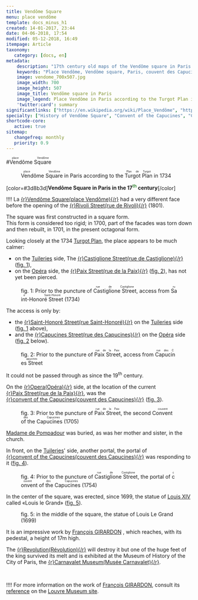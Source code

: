 ```yaml
---
title: Vendôme Square
menu: place vendôme
template: docs_minus_h1
created: 14-01-2017, 23:44
date: 04-06-2018, 17:54
modified: 05-12-2018, 16:49
itempage: Article
taxonomy:
   category: [docs, en]
metadata:
    description: "17th century old maps of the Vendôme square in Paris present its original physionomy with the convent of the capucines (couvent des capucines) before the opening of rue de la Paix et rue de Castiglione."
    keywords: "Place Vendôme, Vendôme square, Paris, couvent des Capucines, Capucines' convent, couvent des Feuillants, Feuillants' convent"
    image: vendome_700x507.jpg
    image_width: 700
    image_height: 507
    image_title: Vendôme square in Paris 
    image_legend: Place Vendôme in Paris according to the Turgot Plan in 1734
    'twitter:card': summary
significantlinks: ["https://en.wikipedia.org/wiki/Place_Vendôme", "https://en.wikipedia.org/wiki/Rue_de_Rivoli", "https://en.wikipedia.org/wiki/Turgot_map_of_Paris", "https://en.wikipedia.org/wiki/Rue_de_la_Paix,_Paris", "https://en.wikipedia.org/wiki/Rue_Saint-Honoré", "https://en.wikipedia.org/wiki/Madame_de_Pompadour", "https://en.wikipedia.org/wiki/Tuileries_Garden", "https://en.wikipedia.org/wiki/Paris_Opera", "https://en.wikipedia.org/wiki/Couvent_des_Feuillants", "https://en.wikipedia.org/wiki/Louis_XIV_of_France", "https://en.wikipedia.org/wiki/François_Girardon", "https://en.wikipedia.org/wiki/French_Revolution", "https://en.wikipedia.org/wiki/Carnavalet_Museum", "http://www.louvre.fr/en/oeuvre-notices/louis-xiv-horseback"]
specialty: ["History of Vendôme Square", "Convent of the Capucines", "Convent of the Feuillants", "History of Paris", "french Architecture"]
shortcode-core:
   active: true
sitemap:
   changefreq: monthly
   priority: 0.9
---
```

#<ruby>Vendôme&#160;<wbr>Square<rt>place&#160;<wbr>Vendôme</rt></ruby>
<figure><picture>
<source
media="(min-width: 959px)"
sizes="(max-width: 767px) 98vw, (min-width: 959px) 50vw, 86vw"
srcset="
/user/sites/docs/pages/01.home/01.paris/02.vendome/01.place/vendome-280.webp 280w,
/user/sites/docs/pages/01.home/01.paris/02.vendome/01.place/vendome-380.webp 380w,
/user/sites/docs/pages/01.home/01.paris/02.vendome/01.place/vendome-480.webp 480w,
/user/sites/docs/pages/01.home/01.paris/02.vendome/01.place/vendome-640.webp 640w,
/user/sites/docs/pages/01.home/01.paris/02.vendome/01.place/vendome_700x507.webp 700w"
type="image/webp" />
<source
sizes="(max-width: 767px) 98vw, (min-width: 959px) 50vw, 86vw"
srcset="
/user/sites/docs/pages/01.home/01.paris/02.vendome/01.place/vendome-focus-280.webp 280w,
/user/sites/docs/pages/01.home/01.paris/02.vendome/01.place/vendome-focus-380.webp 380w,
/user/sites/docs/pages/01.home/01.paris/02.vendome/01.place/vendome-focus-480.webp 480w,
/user/sites/docs/pages/01.home/01.paris/02.vendome/01.place/vendome-focus-640.webp 640w,
/user/sites/docs/pages/01.home/01.paris/02.vendome/01.place/vendome-focus_700x415.webp 700w"
type="image/webp" />
<source
media="(min-width: 959px)"
sizes="(max-width: 767px) 98vw, (min-width: 959px) 50vw, 86vw"
srcset="
/user/sites/docs/pages/01.home/01.paris/02.vendome/01.place/vendome-280.jpg 280w,
/user/sites/docs/pages/01.home/01.paris/02.vendome/01.place/vendome-380.jpg 380w,
/user/sites/docs/pages/01.home/01.paris/02.vendome/01.place/vendome-480.jpg 480w,
/user/sites/docs/pages/01.home/01.paris/02.vendome/01.place/vendome-640.jpg 640w,
/user/sites/docs/pages/01.home/01.paris/02.vendome/01.place/vendome_700x507.jpg 700w" />
<img　src="/user/sites/docs/pages/01.home/01.paris/02.vendome/01.place/vendome-focus_700x415.jpg" alt="La Place Vendôme à Paris, en 1734"　title="La Place Vendôme à Paris, en 1734" class="class-diane-img"
sizes="(max-width: 767px) 98vw, (min-width: 959px) 50vw, 86vw"
srcset="
/user/sites/docs/pages/01.home/01.paris/02.vendome/01.place/vendome-focus-280.jpg 280w,
/user/sites/docs/pages/01.home/01.paris/02.vendome/01.place/vendome-focus-380.jpg 380w,
/user/sites/docs/pages/01.home/01.paris/02.vendome/01.place/vendome-focus-480.jpg 480w,
/user/sites/docs/pages/01.home/01.paris/02.vendome/01.place/vendome-focus-640.jpg 640w,
/user/sites/docs/pages/01.home/01.paris/02.vendome/01.place/vendome-focus_700x415.jpg 700w">
</picture><figcaption><ruby>Vendôme&#160;Square<rt>place&#160;Vendôme</rt></ruby> in Paris according to the <ruby>Turgot&#160;Plan<rt>Plan&#160;de&#160;Turgot</rt></ruby> in 1734</figcaption></figure>

[color=#3d8b3d]**Vendôme Square in Paris in the 17<sup style="color:#3d8b3d;">th</sup> century**[/color]  

!!!! La [{r}Vendôme&#160;Square(place&#160;Vendôme){/r}][1] had a very different face before the opening of the [{r}Rivoli&#160;Street(rue&#160;de&#160;Rivoli){/r}][2] (1801).  

The square was first constructed in a square form.  
This form is considered too rigid; in 1700, part of the facades was torn down and then rebuilt, in 1701, in the present octagonal form.  

Looking closely at the 1734 [Turgot Plan][3], the place appears to be much calmer:
+ on the [Tuileries][10] side, The [{r}Castiglione&#160;Street(rue&#160;de&#160;Castiglione){/r}][4] ([fig. 1](#castiglione)),
+ on the [Opéra][11] side, the [{r}Paix&#160;Street(rue&#160;de&#160;la&#160;Paix){/r}][5] ([fig. 2](#paix)),
has not yet been pierced.

<figure id="castiglione"><picture>
<source
media="(min-width: 959px)"
sizes="(max-width: 767px) 98vw, (min-width: 959px) 50vw, 86vw"
srcset="
/user/sites/docs/pages/01.home/01.paris/02.vendome/01.place/vendome-castiglione-280.webp 280w,
/user/sites/docs/pages/01.home/01.paris/02.vendome/01.place/vendome-castiglione-380.webp 380w,
/user/sites/docs/pages/01.home/01.paris/02.vendome/01.place/vendome-castiglione-480.webp 480w,
/user/sites/docs/pages/01.home/01.paris/02.vendome/01.place/vendome-castiglione-640.webp 640w,
/user/sites/docs/pages/01.home/01.paris/02.vendome/01.place/vendome-castiglione_700x507.webp 700w"
type="image/webp" />
<source
media="(min-width: 959px)"
sizes="(max-width: 767px) 98vw, (min-width: 959px) 50vw, 86vw"
srcset="
/user/sites/docs/pages/01.home/01.paris/02.vendome/01.place/vendome-castiglione-280.jpg 280w,
/user/sites/docs/pages/01.home/01.paris/02.vendome/01.place/vendome-castiglione-380.jpg 380w,
/user/sites/docs/pages/01.home/01.paris/02.vendome/01.place/vendome-castiglione-480.jpg 480w,
/user/sites/docs/pages/01.home/01.paris/02.vendome/01.place/vendome-castiglione-640.jpg 640w,
/user/sites/docs/pages/01.home/01.paris/02.vendome/01.place/vendome-castiglione_700x507.jpg 700w" />
<source
sizes="(max-width: 767px) 98vw, (min-width: 959px) 50vw, 86vw"
srcset="
/user/sites/docs/pages/01.home/01.paris/02.vendome/01.place/vendome-castiglione-focus-280.webp 280w,
/user/sites/docs/pages/01.home/01.paris/02.vendome/01.place/vendome-castiglione-focus-380.webp 380w,
/user/sites/docs/pages/01.home/01.paris/02.vendome/01.place/vendome-castiglione-focus-480.webp 480w,
/user/sites/docs/pages/01.home/01.paris/02.vendome/01.place/vendome-castiglione-focus-640.webp 640w,
/user/sites/docs/pages/01.home/01.paris/02.vendome/01.place/vendome-castiglione-focus_669x484.webp 669w" />
<img　src="/user/sites/docs/pages/01.home/01.paris/02.vendome/01.place/vendome-castiglione-focus_700x415.jpg" alt="La Place Vendôme à Paris, côté rue Castiglione, en 1734"　title="La Place Vendôme à Paris, côté rue Castiglione, en 1734" class="class-diane-img"
sizes="(max-width: 767px) 98vw, (min-width: 959px) 50vw, 86vw"
srcset="
/user/sites/docs/pages/01.home/01.paris/02.vendome/01.place/vendome-castiglione-focus-280.jpg 280w,
/user/sites/docs/pages/01.home/01.paris/02.vendome/01.place/vendome-castiglione-focus-380.jpg 380w,
/user/sites/docs/pages/01.home/01.paris/02.vendome/01.place/vendome-castiglione-focus-480.jpg 480w,
/user/sites/docs/pages/01.home/01.paris/02.vendome/01.place/vendome-castiglione-focus-640.jpg 640w,
/user/sites/docs/pages/01.home/01.paris/02.vendome/01.place/vendome-castiglione-focus_669x484.jpg 669w">
</picture><figcaption>fig. 1: Prior to the puncture of <ruby>Castiglione&#160;Street<rt>rue&#160;de&#160;Castiglione</rt></ruby>, access from <ruby>Saint-Honoré&#160;Street<rt>rue&#160;Saint-Honoré</rt></ruby>
 (1734)</figcaption></figure> 

The access is only by:
+ the [{r}Saint-Honoré&#160;Street(rue&#160;Saint-Honoré){/r}][6] on the [Tuileries][10] side ([fig. 1](#castiglione) above),
+ and the [{r}Capucines&#160;Street(rue&#160;des&#160;Capucines){/r}][7] on the [Opéra][11] side ([fig. 2](#paix) below).  

<figure id="paix"><picture>
<source
media="(min-width: 959px)"
sizes="(max-width: 767px) 98vw, (min-width: 959px) 50vw, 86vw"
srcset="
/user/sites/docs/pages/01.home/01.paris/02.vendome/01.place/vendome-paix-280.webp 280w,
/user/sites/docs/pages/01.home/01.paris/02.vendome/01.place/vendome-paix-380.webp 380w,
/user/sites/docs/pages/01.home/01.paris/02.vendome/01.place/vendome-paix-480.webp 480w,
/user/sites/docs/pages/01.home/01.paris/02.vendome/01.place/vendome-paix-640.webp 640w,
/user/sites/docs/pages/01.home/01.paris/02.vendome/01.place/vendome-paix_700x507.webp 700w"
type="image/webp" />
<source
media="(min-width: 959px)"
sizes="(max-width: 767px) 98vw, (min-width: 959px) 50vw, 86vw"
srcset="
/user/sites/docs/pages/01.home/01.paris/02.vendome/01.place/vendome-paix-280.jpg 280w,
/user/sites/docs/pages/01.home/01.paris/02.vendome/01.place/vendome-paix-380.jpg 380w,
/user/sites/docs/pages/01.home/01.paris/02.vendome/01.place/vendome-paix-480.jpg 480w,
/user/sites/docs/pages/01.home/01.paris/02.vendome/01.place/vendome-paix-640.jpg 640w,
/user/sites/docs/pages/01.home/01.paris/02.vendome/01.place/vendome-paix_700x507.jpg 700w" />
<source
sizes="(max-width: 767px) 98vw, (min-width: 959px) 50vw, 86vw"
srcset="
/user/sites/docs/pages/01.home/01.paris/02.vendome/01.place/vendome-paix-focus-280.webp 280w,
/user/sites/docs/pages/01.home/01.paris/02.vendome/01.place/vendome-paix-focus-380.webp 380w,
/user/sites/docs/pages/01.home/01.paris/02.vendome/01.place/vendome-paix-focus-480.webp 480w,
/user/sites/docs/pages/01.home/01.paris/02.vendome/01.place/vendome-paix-focus-640.webp 640w,
/user/sites/docs/pages/01.home/01.paris/02.vendome/01.place/vendome-paix-focus_700x447.webp 700w" />
<img　src="/user/sites/docs/pages/01.home/01.paris/02.vendome/01.place/vendome-paix-focus_700x415.jpg" alt="La Place Vendôme à Paris, côté rue de la Paix, en 1734"　title="La Place Vendôme à Paris, côté rue de la Paix, en 1734" class="class-diane-img"
sizes="(max-width: 767px) 98vw, (min-width: 959px) 50vw, 86vw"
srcset="
/user/sites/docs/pages/01.home/01.paris/02.vendome/01.place/vendome-paix-focus-280.jpg 280w,
/user/sites/docs/pages/01.home/01.paris/02.vendome/01.place/vendome-paix-focus-380.jpg 380w,
/user/sites/docs/pages/01.home/01.paris/02.vendome/01.place/vendome-paix-focus-480.jpg 480w,
/user/sites/docs/pages/01.home/01.paris/02.vendome/01.place/vendome-paix-focus-640.jpg 640w,
/user/sites/docs/pages/01.home/01.paris/02.vendome/01.place/vendome-paix-focus_700x447.jpg 700w">
</picture><figcaption>fig. 2: Prior to the puncture of <ruby>Paix&#160;Street<rt>rue&#160;de&#160;la&#160;Paix</rt></ruby>, access from <ruby>Capucines&#160;Street<rt>rue&#160;des&#160;Capucines</rt></ruby></figcaption></figure>

It could not be passed through as since the 19<sup>th</sup> century.  

On the [{r}Opera(Opéra){/r}][11] side, at the location of the current [{r}Paix&#160;Street(rue&#160;de&#160;la&#160;Paix){/r}][5], was the [{r}convent&#160;of&#160;the&#160;Capucines(couvent&#160;des&#160;Capucines){/r}][8] ([fig. 3](#couvent)).

<figure id="couvent"><picture>
<source
media="(min-width: 959px)"
sizes="(max-width: 767px) 98vw, (min-width: 959px) 50vw, 86vw"
srcset="
/user/sites/docs/pages/01.home/01.paris/02.vendome/01.place/vendome-couvent-280.webp 280w,
/user/sites/docs/pages/01.home/01.paris/02.vendome/01.place/vendome-couvent-380.webp 380w,
/user/sites/docs/pages/01.home/01.paris/02.vendome/01.place/vendome-couvent-480.webp 480w,
/user/sites/docs/pages/01.home/01.paris/02.vendome/01.place/vendome-couvent-640.webp 640w,
/user/sites/docs/pages/01.home/01.paris/02.vendome/01.place/vendome-couvent_700x411.webp 700w"
type="image/webp" />
<source
media="(min-width: 959px)"
sizes="(max-width: 767px) 98vw, (min-width: 959px) 50vw, 86vw"
srcset="
/user/sites/docs/pages/01.home/01.paris/02.vendome/01.place/vendome-couvent-280.jpg 280w,
/user/sites/docs/pages/01.home/01.paris/02.vendome/01.place/vendome-couvent-380.jpg 380w,
/user/sites/docs/pages/01.home/01.paris/02.vendome/01.place/vendome-couvent-480.jpg 480w,
/user/sites/docs/pages/01.home/01.paris/02.vendome/01.place/vendome-couvent-640.jpg 640w,
/user/sites/docs/pages/01.home/01.paris/02.vendome/01.place/vendome-couvent_700x411.jpg 700w" />
<source
sizes="(max-width: 767px) 98vw, (min-width: 959px) 50vw, 86vw"
srcset="
/user/sites/docs/pages/01.home/01.paris/02.vendome/01.place/vendome-couvent-focus-280.webp 280w,
/user/sites/docs/pages/01.home/01.paris/02.vendome/01.place/vendome-couvent-focus-380.webp 380w,
/user/sites/docs/pages/01.home/01.paris/02.vendome/01.place/vendome-couvent-focus-480.webp 480w,
/user/sites/docs/pages/01.home/01.paris/02.vendome/01.place/vendome-couvent-focus-640.webp 640w,
/user/sites/docs/pages/01.home/01.paris/02.vendome/01.place/vendome-couvent-focus_700x447.webp 700w" />
<img　src="/user/sites/docs/pages/01.home/01.paris/02.vendome/01.place/vendome-couvent-focus_700x411.jpg" alt="Le second couvent des Capucines, Place Vendôme à Paris, 1705"　title="Le second couvent des Capucines, Place Vendôme à Paris, 1705" class="class-diane-img"
sizes="(max-width: 767px) 98vw, (min-width: 959px) 50vw, 86vw"
srcset="
/user/sites/docs/pages/01.home/01.paris/02.vendome/01.place/vendome-couvent-focus-280.jpg 280w,
/user/sites/docs/pages/01.home/01.paris/02.vendome/01.place/vendome-couvent-focus-380.jpg 380w,
/user/sites/docs/pages/01.home/01.paris/02.vendome/01.place/vendome-couvent-focus-480.jpg 480w,
/user/sites/docs/pages/01.home/01.paris/02.vendome/01.place/vendome-couvent-focus-640.jpg 640w,
/user/sites/docs/pages/01.home/01.paris/02.vendome/01.place/vendome-couvent-focus_700x411.jpg 700w">
</picture><figcaption>fig. 3: Prior to the puncture of <ruby>Paix&#160;Street<rt>rue&#160;de&#160;la&#160;Paix</rt></ruby>, the second <ruby>Convent&#160;of&#160;the&#160;Capucines<rt>couvent&#160;des&#160;Capucines</rt></ruby> (1705)</figcaption></figure>

[Madame de Pompadour][9] was buried, as was her mother and sister, in the church.

In front, on the [Tuileries][11]' side, another portal, the portal of [{r}convent&#160;of&#160;the&#160;Capucines(couvent&#160;des&#160;Capucines){/r}][8] was responding to it ([fig. 4](#feuillants)).

<figure id="feuillants"><picture>
<source
media="(min-width: 959px)"
sizes="(max-width: 767px) 98vw, (min-width: 959px) 50vw, 86vw"
srcset="
/user/sites/docs/pages/01.home/01.paris/02.vendome/01.place/vendome-feuillants-280.webp 280w,
/user/sites/docs/pages/01.home/01.paris/02.vendome/01.place/vendome-feuillants-380.webp 380w,
/user/sites/docs/pages/01.home/01.paris/02.vendome/01.place/vendome-feuillants-480.webp 480w,
/user/sites/docs/pages/01.home/01.paris/02.vendome/01.place/vendome-feuillants-640.webp 640w,
/user/sites/docs/pages/01.home/01.paris/02.vendome/01.place/vendome-feuillants_700x419.webp 700w"
type="image/webp" />
<source
media="(min-width: 959px)"
sizes="(max-width: 767px) 98vw, (min-width: 959px) 50vw, 86vw"
srcset="
/user/sites/docs/pages/01.home/01.paris/02.vendome/01.place/vendome-feuillants-280.jpg 280w,
/user/sites/docs/pages/01.home/01.paris/02.vendome/01.place/vendome-feuillants-380.jpg 380w,
/user/sites/docs/pages/01.home/01.paris/02.vendome/01.place/vendome-feuillants-480.jpg 480w,
/user/sites/docs/pages/01.home/01.paris/02.vendome/01.place/vendome-feuillants-640.jpg 640w,
/user/sites/docs/pages/01.home/01.paris/02.vendome/01.place/vendome-feuillants_700x419.jpg 700w" />
<source
sizes="(max-width: 767px) 98vw, (min-width: 959px) 50vw, 86vw"
srcset="
/user/sites/docs/pages/01.home/01.paris/02.vendome/01.place/vendome-feuillants-focus-280.webp 280w,
/user/sites/docs/pages/01.home/01.paris/02.vendome/01.place/vendome-feuillants-focus-380.webp 380w,
/user/sites/docs/pages/01.home/01.paris/02.vendome/01.place/vendome-feuillants-focus-480.webp 480w,
/user/sites/docs/pages/01.home/01.paris/02.vendome/01.place/vendome-feuillants-focus-640.webp 640w,
/user/sites/docs/pages/01.home/01.paris/02.vendome/01.place/vendome-feuillants-focus_700x438.webp 700w" />
<img　src="/user/sites/docs/pages/01.home/01.paris/02.vendome/01.place/vendome-feuillants-focus_700x438.jpg" alt="le portail du couvent des Feuillants, Place Vendôme à Paris, 1754"　title="le portail du couvent des Feuillants, Place Vendôme à Paris, 1754" class="class-diane-img"
sizes="(max-width: 767px) 98vw, (min-width: 959px) 50vw, 86vw"
srcset="
/user/sites/docs/pages/01.home/01.paris/02.vendome/01.place/vendome-feuillants-focus-280.jpg 280w,
/user/sites/docs/pages/01.home/01.paris/02.vendome/01.place/vendome-feuillants-focus-380.jpg 380w,
/user/sites/docs/pages/01.home/01.paris/02.vendome/01.place/vendome-feuillants-focus-480.jpg 480w,
/user/sites/docs/pages/01.home/01.paris/02.vendome/01.place/vendome-feuillants-focus-640.jpg 640w,
/user/sites/docs/pages/01.home/01.paris/02.vendome/01.place/vendome-feuillants-focus_700x438.jpg 700w">
</picture><figcaption>fig. 4: Prior to the puncture of <ruby>Castiglione&#160;Street<rt>rue&#160;de&#160;Castiglione</rt></ruby>, the portal of <ruby>convent&#160;of&#160;the&#160;Capucines<rt>couvent&#160;des&#160;Capucines</rt></ruby> (1754)</figcaption></figure>

In the center of the square, was erected, since 1699, the statue of [Louis XIV][13] called «Louis le Grand» ([fig. 5](#statue)).

<figure id="statue"><picture>
<source
media="(min-width: 959px)"
sizes="(max-width: 767px) 98vw, (min-width: 959px) 50vw, 86vw"
srcset="
/user/sites/docs/pages/01.home/01.paris/02.vendome/01.place/vendome-statue-280.webp 280w,
/user/sites/docs/pages/01.home/01.paris/02.vendome/01.place/vendome-statue-380.webp 380w,
/user/sites/docs/pages/01.home/01.paris/02.vendome/01.place/vendome-statue-480.webp 480w,
/user/sites/docs/pages/01.home/01.paris/02.vendome/01.place/vendome-statue-640.webp 640w,
/user/sites/docs/pages/01.home/01.paris/02.vendome/01.place/vendome-statue_700x1024.webp 700w"
type="image/webp" />
<source
media="(min-width: 959px)"
sizes="(max-width: 767px) 98vw, (min-width: 959px) 50vw, 86vw"
srcset="
/user/sites/docs/pages/01.home/01.paris/02.vendome/01.place/vendome-statue-280.jpg 280w,
/user/sites/docs/pages/01.home/01.paris/02.vendome/01.place/vendome-statue-380.jpg 380w,
/user/sites/docs/pages/01.home/01.paris/02.vendome/01.place/vendome-statue-480.jpg 480w,
/user/sites/docs/pages/01.home/01.paris/02.vendome/01.place/vendome-statue-640.jpg 640w,
/user/sites/docs/pages/01.home/01.paris/02.vendome/01.place/vendome-statue_700x1024.jpg 700w" />
<source
sizes="(max-width: 767px) 98vw, (min-width: 959px) 50vw, 86vw"
srcset="
/user/sites/docs/pages/01.home/01.paris/02.vendome/01.place/vendome-statue-focus-280.webp 280w,
/user/sites/docs/pages/01.home/01.paris/02.vendome/01.place/vendome-statue-focus-380.webp 380w,
/user/sites/docs/pages/01.home/01.paris/02.vendome/01.place/vendome-statue-focus-480.webp 480w,
/user/sites/docs/pages/01.home/01.paris/02.vendome/01.place/vendome-statue-focus-640.webp 640w,
/user/sites/docs/pages/01.home/01.paris/02.vendome/01.place/vendome-statue-focus_700x875.webp 700w" />
<img　src="/user/sites/docs/pages/01.home/01.paris/02.vendome/01.place/vendome-statue-focus_700x875.jpg" alt="la statue de Louis Le Grand, Place Vendôme à Paris, 1699"　title="la statue de Louis Le Grand, Place Vendôme à Paris, 1699" class="class-diane-img"
sizes="(max-width: 767px) 98vw, (min-width: 959px) 50vw, 86vw"
srcset="
/user/sites/docs/pages/01.home/01.paris/02.vendome/01.place/vendome-statue-focus-280.jpg 280w,
/user/sites/docs/pages/01.home/01.paris/02.vendome/01.place/vendome-statue-focus-380.jpg 380w,
/user/sites/docs/pages/01.home/01.paris/02.vendome/01.place/vendome-statue-focus-480.jpg 480w,
/user/sites/docs/pages/01.home/01.paris/02.vendome/01.place/vendome-statue-focus-640.jpg 640w,
/user/sites/docs/pages/01.home/01.paris/02.vendome/01.place/vendome-statue-focus_700x875.jpg 700w">
</picture><figcaption>fig. 5: in the middle of the square, the statue of Louis Le Grand (1699)</figcaption></figure>

It is an impressive work by [François GIRARDON][14] , which reaches, with its pedestal, a height of 17m high.  

The [{r}Revolution(Révolution){/r}][15] will destroy it but one of the huge feet of the king survived its melt and is exhibited at the Museum of History of the City of Paris, the [{r}Carnavalet&#160;Museum(Musée&#160;Carnavalet){/r}][16].  

<br>

!!!! For more information on the work of [François GIRARDON][14], consult its [reference][17] on the [Louvre Museum site][17].  

[1]: https://en.wikipedia.org/wiki/Place_Vendôme "https://en.wikipedia.org/wiki/Place_Vendôme"
[2]: https://en.wikipedia.org/wiki/Rue_de_Rivoli "https://en.wikipedia.org/wiki/Rue_de_Rivoli"
[3]: https://en.wikipedia.org/wiki/Turgot_map_of_Paris "https://en.wikipedia.org/wiki/Turgot_map_of_Paris"
[4]: https://www.google.fr/maps/place/Rue+de+Castiglione,+75001+Paris/@48.8659408,2.3257194,17z/data=!3m1!4b1!4m8!1m2!2m1!1scastiglione+street+paris!3m4!1s0x47e66e2de4cf6571:0xad54eb95ed09a09!8m2!3d48.8659408!4d2.3279081 "https://www.google.fr/maps/place/Rue+de+Castiglione,+75001+Paris/@48.8659408,2.3257194,17z/data=!3m1!4b1!4m8!1m2!2m1!1scastiglione+street+paris!3m4!1s0x47e66e2de4cf6571:0xad54eb95ed09a09!8m2!3d48.8659408!4d2.3279081"
[5]: https://en.wikipedia.org/wiki/Rue_de_la_Paix,_Paris "https://en.wikipedia.org/wiki/Rue_de_la_Paix,_Paris"
[6]: https://en.wikipedia.org/wiki/Rue_Saint-Honoré "https://en.wikipedia.org/wiki/Rue_Saint-Honoré"
[7]: https://www.google.fr/maps/place/Rue+des+Capucines,+Paris/@48.8689074,2.3272296,17z/data=!3m1!4b1!4m8!1m2!2m1!1scapucines+street+paris!3m4!1s0x47e66e31789d3efd:0x1c0b307ea31b237e!8m2!3d48.8689074!4d2.3294183 "https://www.google.fr/maps/place/Rue+des+Capucines,+Paris/@48.8689074,2.3272296,17z/data=!3m1!4b1!4m8!1m2!2m1!1scapucines+street+paris!3m4!1s0x47e66e31789d3efd:0x1c0b307ea31b237e!8m2!3d48.8689074!4d2.3294183"
[8]: https://www.google.fr/maps/place/3+Rue+de+la+Paix,+75002+Paris/@48.8686382,2.3282652,17z/data=!3m1!4b1!4m5!3m4!1s0x47e66e31a48a6115:0xf23e0c7b6c50cd93!8m2!3d48.8686382!4d2.3304539 "https://www.google.fr/maps/place/3+Rue+de+la+Paix,+75002+Paris/@48.8686382,2.3282652,17z/data=!3m1!4b1!4m5!3m4!1s0x47e66e31a48a6115:0xf23e0c7b6c50cd93!8m2!3d48.8686382!4d2.3304539"
[9]: https://en.wikipedia.org/wiki/Madame_de_Pompadour "https://en.wikipedia.org/wiki/Madame_de_Pompadour"
[10]: https://en.wikipedia.org/wiki/Tuileries_Garden "https://en.wikipedia.org/wiki/Tuileries_Garden"
[11]: https://en.wikipedia.org/wiki/Paris_Opera "https://en.wikipedia.org/wiki/Paris_Opera"
[12]: https://en.wikipedia.org/wiki/Couvent_des_Feuillants "https://en.wikipedia.org/wiki/Couvent_des_Feuillants"
[13]: https://en.wikipedia.org/wiki/Louis_XIV_of_France "https://en.wikipedia.org/wiki/Louis_XIV_of_France"
[14]: https://en.wikipedia.org/wiki/François_Girardon "https://en.wikipedia.org/wiki/François_Girardon"
[15]: https://en.wikipedia.org/wiki/French_Revolution "https://en.wikipedia.org/wiki/French_Revolution"
[16]: https://en.wikipedia.org/wiki/Carnavalet_Museum "https://en.wikipedia.org/wiki/Carnavalet_Museum"
[17]: http://www.louvre.fr/en/oeuvre-notices/louis-xiv-horseback "http://www.louvre.fr/en/oeuvre-notices/louis-xiv-horseback"